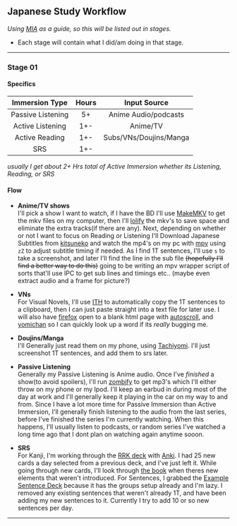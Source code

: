 ## Japanese Study Workflow

_Using [MIA](https://massimmersionapproach.com/) as a guide, so this will be
listed out in stages._
 * Each stage will contain what I did/am doing in that stage.

<hr>

### Stage 01

#### Specifics

| Immersion Type    | Hours | Input Source           |
|:-----------------:|:-----:|:----------------------:|
| Passive Listening | 5+    | Anime Audio/podcasts   |
| Active Listening  | 1+-   | Anime/TV               |
| Active Reading    | 1+-   | Subs/VNs/Doujins/Manga |
| SRS               | 1+-   |                        |

_usually I get about 2+ Hrs total of Active Immersion whether its Listening,
Reading, or SRS_

#### Flow

* **Anime/TV shows**  
  I'll pick a show I want to watch, if I have the BD I'll use [MakeMKV][1] to
  get the mkv files on my computer, then I'll [lolify][2] the mkv's to save
  space and eliminate the extra tracks(if there are any). Next, depending on
  whether or not I want to focus on Reading or Listening I'll Download Japanese
  Subtitles from [kitsuneko][3] and watch the mp4's on my pc with [mpv][4]
  using `zZ` to adjust subtitle timing if needed.  As I find 1T sentences, I'll
  use `s` to take a screenshot, and later I'll find the line in the sub file
  ~~(hopefully I'll find a better way to do this)~~ going to be writing an mpv
  wrapper script of sorts that'll use IPC to get sub lines and timings etc..
  (maybe even extract audio and a frame for picture?)
  
* **VNs**  
  For Visual Novels, I'll use [ITH][5] to automatically copy the 1T sentences
  to a clipboard, then I can just paste straight into a text file for later
  use. I will also have [firefox][6] open to a blank html page with
  [autoscroll][7], and [yomichan][8] so I can quickly look up a word if its
  _really_ bugging me.

* **Doujins/Manga**  
  I'll Generally just read them on my phone, using [Tachiyomi][9]. I'll just
  screenshot 1T sentences, and add them to srs later.

* **Passive Listening**  
  Generally my Passive Listening is Anime audio. Once I've _finished_ a show(to
  avoid spoilers), I'll run [zombify][10] to get mp3's which I'll either throw
  on my phone or my Ipod. I'll keep an earbud in during most of the day at work
  and I'll generally keep it playing in the car on my way to and from. Since I
  have a lot more time for Passive Immersion than Active Immersion, I'll
  generally finish listening to the audio from the last series, before I've
  finished the series I'm currently watching. When this happens, I'll usually
  listen to podcasts, or random series I've watched a long time ago that I dont
  plan on watching again anytime sooon.

* **SRS**  
  For Kanji, I'm working through the [RRK deck][11] with [Anki][12]. I had 25
  new cards a day selected from a previous deck, and I've just left it. While
  going through new cards, I'll look through [the book][13] when theres new
  elements that weren't introduced. For Sentences, I grabbed the
  [Example Sentence Deck][14] because it has the groups setup already and I'm
  lazy. I removed any existing sentences that weren't already 1T, and have been
  adding my new sentences to it. Currently I try to add 10 or so new sentences
  per day.


<hr>

[1]: https://www.makemkv.com/
[2]: https://github.com/Colseph/scripts/blob/master/japanese/lolify
[3]: https://kitsunekko.net/
[4]: https://mpv.io/
[5]: https://code.google.com/archive/p/interactive-text-hooker/
[6]: https://www.mozilla.org/en-US/firefox/
[7]: https://addons.mozilla.org/en-US/firefox/addon/autoscrolling/
[8]: https://addons.mozilla.org/en-US/firefox/addon/yomichan/
[9]: https://tachiyomi.org/
[10]: https://github.com/Colseph/scripts/blob/master/japanese/zombify
[11]: https://www.mediafire.com/file/1svvsr7f9cnpwka/Recognition_RTK.apkg/
[12]: https://apps.ankiweb.net/
[13]: https://en.wikipedia.org/wiki/Remembering_the_Kanji_and_Remembering_the_Hanzi
[14]: https://www.mediafire.com/file/422gkvon0o7m5av/Example_Sentence_Cards.apkg
